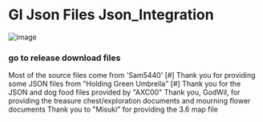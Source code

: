 # GI Json Files Json_Integration

![image](https://user-images.githubusercontent.com/82816129/230099550-51500c23-7641-48df-950f-a6a1d35553e1.png)

### go to release download files

Most of the source files come from 'Sam5440' 
[#] Thank you for providing some JSON files from "Holding Green Umbrella"
[#] Thank you for the JSON and dog food files provided by "AXC00"
Thank you, GodWil, for providing the treasure chest/exploration documents and mourning flower documents
Thank you to "Misuki" for providing the 3.6 map file
